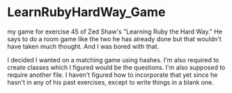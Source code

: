 # LearnRubyHardWay_Game
my game for exercise 45 of Zed Shaw's "Learning Ruby the Hard Way." He says to do a room game like the two he has already done but that wouldn't have taken much thought. And I was bored with that.

I decided I wanted on a matching game using hashes. I'm also required to create classes which I figured would be the questions. I'm also supposed to require another file. I haven't figured how to incorporate that yet since he hasn't in any of his past exercises, except to write things in a blank one.
